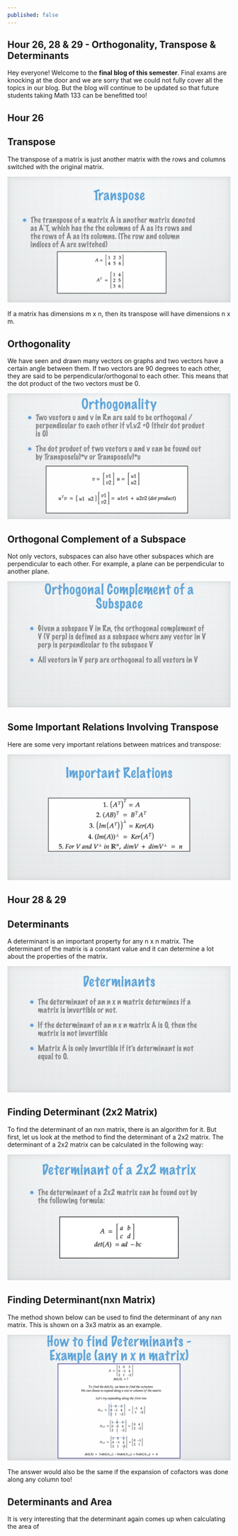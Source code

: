 ```yaml
---
published: false
---
```

## Hour 26, 28 & 29 - Orthogonality, Transpose & Determinants

Hey everyone! Welcome to the **final blog of this semester**. Final exams are knocking at the door and we are sorry that we could not fully cover all the topics in our blog. But the blog will continue to be updated so that future students taking Math 133 can be benefitted too!

## Hour 26 

## Transpose

The transpose of a matrix is just another matrix with the rows and columns switched with the original matrix.

![alt text](https://github.com/nilu-24/nilu-24.github.io/blob/master/_posts/28-29.001.jpeg?raw=true)

If a matrix has dimensions m x n, then its transpose will have dimensions n x m.

## Orthogonality

We have seen and drawn many vectors on graphs and two vectors have a certain angle between them. If two vectors are 90 degrees to each other, they are said to be perpendicular/orthogonal to each other. This means that the dot product of the two vectors must be 0.

![alt text](https://github.com/nilu-24/nilu-24.github.io/blob/master/_posts/28-29.002.jpeg?raw=true)

## Orthogonal Complement of a Subspace

Not only vectors, subspaces can also have other subspaces which are perpendicular to each other. For example, a plane can be perpendicular to another plane.

![alt text](https://github.com/nilu-24/nilu-24.github.io/blob/master/_posts/28-29.003.jpeg?raw=true)

## Some Important Relations Involving Transpose 

Here are some very important relations between matrices and transpose:

![alt text](https://github.com/nilu-24/nilu-24.github.io/blob/master/_posts/28-29.004.jpeg?raw=true)

## Hour 28 & 29

## Determinants

A determinant is an important property for any n x n matrix. The determinant of the matrix is a constant value and it can determine a lot about the properties of the matrix. 

![alt text](https://github.com/nilu-24/nilu-24.github.io/blob/master/_posts/28-29.005.jpeg?raw=true)

## Finding Determinant (2x2 Matrix)
To find the determinant of an nxn matrix, there is an algorithm for it. But first, let us look at the method to find the determinant of a 2x2 matrix.
The determinant of a 2x2 matrix can be calculated in the following way: 

![alt text](https://github.com/nilu-24/nilu-24.github.io/blob/master/_posts/28-29.006.jpeg?raw=true)

## Finding Determinant(nxn Matrix)

The method shown below can be used to find the determinant of any nxn matrix. This is shown on a 3x3 matrix as an example.

![alt text](https://github.com/nilu-24/nilu-24.github.io/blob/master/_posts/28-29.007.jpeg?raw=true)

The answer would also be the same if the expansion of cofactors was done along any column too!

## Determinants and Area 

It is very interesting that the determinant again comes up when calculating the area of 
